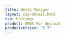 ```yaml
---
title: Hosts Manager
layout: csp-detail.html
csp: hostsmgr
product: EMDK For Android
productversion: '6.7'
---
```










